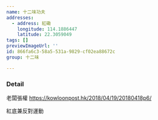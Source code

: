 ```yaml
---
name: 十二味功夫
addresses:
  - address: 紅磡
    longitude: 114.1886447
    latitude: 22.3059049
tags: []
previewImageUrl: ''
id: 866fa6c3-58a5-531a-9829-cf02ea88672c
group: 十二味

---
```

### Detail
老闆張權
https://kowloonpost.hk/2018/04/19/20180418p6/

紅底兼反對運動

